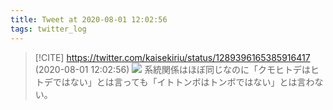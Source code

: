 ```yaml
---
title: Tweet at 2020-08-01 12:02:56
tags: twitter_log
---
```


> [!CITE] https://twitter.com/kaisekiriu/status/1289396165385916417 (2020-08-01 12:02:56)
> ![](https://twitter.com/kaisekiriu/status/1289396165385916417)
> 系統関係はほぼ同じなのに「クモヒトデはヒトデではない」とは言っても「イトトンボはトンボではない」とは言わない。
